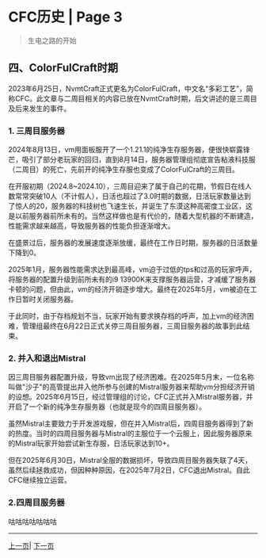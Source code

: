 # CFC历史 | Page 3

> 生电之路的开始

## 四、ColorFulCraft时期

2023年6月25日，NvmtCraft正式更名为ColorFulCraft，中文名“多彩工艺”，简称CFC。此文章与二周目相关的内容已放在NvmtCraft时期，后文讲述的是三周目及后来发生的事件。

### 1. 三周目服务器  

2024年8月13日，vm用面板服开了一个1.21.1的纯净生存服务器，便很快崭露锋芒，吸引了部分老玩家的回归，直到8月14日，服务器管理组彻底宣告粘液科技服（二周目）的死亡，先前开的纯净生存服也变成了ColorFulCraft的三周目。  

在开服初期（2024.8~2024.10），三周目迎来了属于自己的花期，节假日在线人数常常突破10人（不计假人），日活也超过了3.0时期的数据，日活玩家数量达到了惊人的20，服务器的科技树也飞速生长，并诞生了东漠这种高密度工业区，这是以前服务器前所未有的。当然这样做也是有代价的，随着大型机器的不断建造，性能需求越来越高，导致服务器的性能负担逐渐增大。  

在盛景过后，服务器的发展速度逐渐放缓，最终在工作日时期，服务器的日活数量下降到0。  

2025年1月，服务器性能需求达到最高峰，vm迫于过低的tps和过高的玩家呼声，将服务器的配置升级到前所未有的i9 13900K来支撑服务器运营，才减缓了服务器卡顿的问题，但由此，vm的经济开销逐步增大。最终在2025年5月，vm被迫在工作日暂时关闭服务器。  

于此同时，由于存档规划不当，玩家开始有要求换存档的呼声，加上vm的经济困难，管理组最终在6月22日正式关停三周目服务器，三周目服务器的故事到此结束。  

### 2. 并入和退出Mistral  

因三周目服务器配置升级，导致vm出现了经济困难。在2025年5月末，一位名称叫做"沙子"的高管提出并入他所参与创建的Mistral服务器来帮助vm分担经济开销的设想。2025年6月15日，经过管理组的讨论，CFC正式并入Mistral服务器，并开启了一个新的纯净生存服务器（也就是现今的四周目服务器）。  

虽然Mistral主要致力于开发游戏服，但在并入Mistral后，四周目服务器得到了新的热度。当时的四周目服务器与Mistral的主服位于一个云服上，因此服务器原来的Mistral玩家开始尝试新生存服，日活玩家达到10+。  

但在2025年6月30日，Mistral全服的数据损坏，导致四周目服务器失联了4天，虽然后续拯救成功，但因种种原因，在2025年7月2日，CFC退出Mistral。自此CFC继续独立运营。 

### 2.四周目服务器
咕咕咕咕咕咕咕












---
[上一页](history_2.md)| [下一页](history_4.md)
